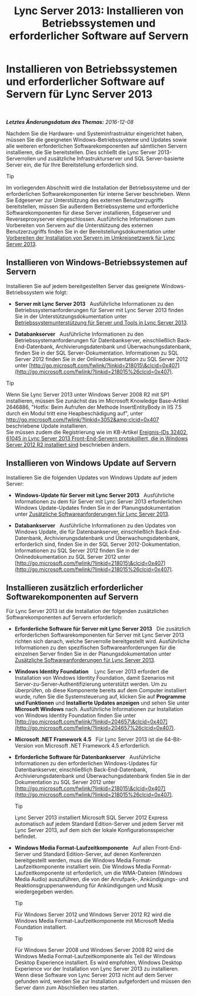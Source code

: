 ﻿---
title: 'Lync Server 2013: Installieren von Betriebssystemen und erforderlicher Software auf Servern'
TOCTitle: Installieren von Betriebssystemen und erforderlicher Software auf Servern
ms:assetid: 055991e0-5aeb-43fc-a7ba-d4b02316d73b
ms:mtpsurl: https://technet.microsoft.com/de-de/library/Gg398103(v=OCS.15)
ms:contentKeyID: 49293041
ms.date: 12/10/2016
mtps_version: v=OCS.15
ms.translationtype: HT
---

# Installieren von Betriebssystemen und erforderlicher Software auf Servern für Lync Server 2013

 

_**Letztes Änderungsdatum des Themas:** 2016-12-08_

Nachdem Sie die Hardware- und Systeminfrastruktur eingerichtet haben, müssen Sie die geeigneten Windows-Betriebssysteme und Updates sowie alle weiteren erforderlichen Softwarekomponenten auf sämtlichen Servern installieren, die Sie bereitstellen. Dies schließt die Lync Server 2013-Serverrollen und zusätzliche Infrastrukturserver und SQL Server-basierte Server ein, die für Ihre Bereitstellung erforderlich sind.


> [!TIP]
> Im vorliegenden Abschnitt wird die Installation der Betriebssysteme und der erforderlichen Softwarekomponenten für interne Server beschrieben. Wenn Sie Edgeserver zur Unterstützung des externen Benutzerzugriffs bereitstellen, müssen Sie außerdem Betriebssysteme und erforderliche Softwarekomponenten für diese Server installieren, Edgeserver und Reverseproxyserver eingeschlossen. Ausführliche Informationen zum Vorbereiten von Servern auf die Unterstützung des externen Benutzerzugriffs finden Sie in der Bereitstellungsdokumentation unter <A href="lync-server-2013-preparing-for-installation-of-servers-in-the-perimeter-network.md">Vorbereiten der Installation von Servern im Umkreisnetzwerk für Lync Server 2013</A>.



## Installieren von Windows-Betriebssystemen auf Servern

Installieren Sie auf jedem bereitgestellten Server das geeignete Windows-Betriebssystem wie folgt:

  - **Server mit Lync Server 2013**   Ausführliche Informationen zu den Betriebssystemanforderungen für Server mit Lync Server 2013 finden Sie in der Unterstützungsdokumentation unter [Betriebssystemunterstützung für Server und Tools in Lync Server 2013](lync-server-2013-server-and-tools-operating-system-support.md).

  - **Databankserver**   Ausführliche Informationen zu den Betriebssystemanforderungen für Datenbankserver, einschließlich Back-End-Datenbank, Archivierungsdatenbank und Überwachungsdatenbank, finden Sie in der SQL Server-Dokumentation. Informationen zu SQL Server 2012 finden Sie in der Onlinedokumentation zu SQL Server 2012 unter [http://go.microsoft.com/fwlink/?linkid=218015\&clcid=0x407](http://go.microsoft.com/fwlink/?linkid=218015%26clcid=0x407).


> [!TIP]
> Wenn Sie Lync Server 2013 unter Windows Server&nbsp;2008&nbsp;R2 mit SP1 installieren, müssen Sie zunächst das im Microsoft Knowledge Base-Artikel 2646886, "Hotfix: Beim Aufrufen der Methode InsertEntityBody in IIS 7.5 durch ein Modul tritt eine Heapbeschädigung auf", unter <A class=uri href="http://go.microsoft.com/fwlink/?linkid=3052%26clcid=0x407">http://go.microsoft.com/fwlink/?linkid=3052&amp;clcid=0x407</A> beschriebene Update installieren.<BR>Sie müssen zudem die Registrierung wie im KB-Artikel <A href="http://go.microsoft.com/fwlink/p/?linkid=506893">Ereignis-IDs 32402, 61045 in Lync Server 2013 Front-End-Servern protokolliert, die in Windows Server 2012 R2 installiert sind</A> beschrieben ändern.



## Installieren von Windows Update auf Servern

Installieren Sie die folgenden Updates von Windows Update auf jedem Server:

  - **Windows-Update für Server mit Lync Server 2013**   Ausführliche Informationen zu dem für Server mit Lync Server 2013 erforderlichen Windows Update-Updates finden Sie in der Planungsdokumentation unter [Zusätzliche Softwareanforderungen für Lync Server 2013](lync-server-2013-additional-software-requirements.md).

  - **Databankserver**   Ausführliche Informationen zu den Updates von Windows Update, die für Datenbankserver, einschließlich Back-End-Datenbank, Archivierungsdatenbank und Überwachungsdatenbank, erforderlich sind, finden Sie in der SQL Server 2012-Dokumentation. Informationen zu SQL Server 2012 finden Sie in der Onlinedokumentation zu SQL Server 2012 unter [http://go.microsoft.com/fwlink/?linkid=218015\&clcid=0x407](http://go.microsoft.com/fwlink/?linkid=218015%26clcid=0x407).

## Installieren zusätzlich erforderlicher Softwarekomponenten auf Servern

Für Lync Server 2013 ist die Installation der folgenden zusätzlichen Softwarekomponenten auf Servern erforderlich:

  - **Erforderliche Software für Server mit Lync Server 2013**   Die zusätzlich erforderlichen Softwarekomponenten für Server mit Lync Server 2013 richten sich danach, welche Serverrolle bereitgestellt wird. Ausführliche Informationen zu den spezifischen Softwareanforderungen für die einzelnen Server finden Sie in der Planungsdokumentation unter [Zusätzliche Softwareanforderungen für Lync Server 2013](lync-server-2013-additional-software-requirements.md).

  - **Windows Identity Foundation**    Lync Server 2013 erfordert die Installation von Windows Identity Foundation, damit Szenarios mit Server-zu-Server-Authentifizierung unterstützt werden. Um zu überprüfen, ob diese Komponente bereits auf dem Computer installiert wurde, rufen Sie die Systemsteuerung auf, klicken Sie auf **Programme und Funktionen** und **Installierte Updates anzeigen** und sehen Sie unter **Microsoft Windows** nach. Ausführliche Informationen zur Installation von Windows Identity Foundation finden Sie unter [http://go.microsoft.com/fwlink/?linkid=204657\&clcid=0x407](http://go.microsoft.com/fwlink/?linkid=204657%26clcid=0x407).

  - **Microsoft .NET Framework 4.5**   Für Lync Server 2013 ist die 64-Bit-Version von Microsoft .NET Framework 4.5 erforderlich.

  - **Erforderliche Software für Datenbankserver**   Ausführliche Informationen zu den erforderlichen Windows-Updates für Datenbankserver, einschließlich Back-End-Datenbank, Archivierungsdatenbank und Überwachungsdatenbank finden Sie in der Dokumentation zu SQL Server 2012 unter [http://go.microsoft.com/fwlink/?linkid=218015\&clcid=0x407](http://go.microsoft.com/fwlink/?linkid=218015%26clcid=0x407).
    

    > [!TIP]
    > Lync Server 2013 installiert Microsoft SQL Server 2012 Express automatisch auf jedem Standard Edition-Server und jedem Server mit Lync Server 2013, auf dem sich der lokale Konfigurationsspeicher befindet.



  - **Windows Media Format-Laufzeitkomponente**   Auf allen Front-End-Server und Standard Edition-Server, auf denen Konferenzen bereitgestellt werden, muss die Windows Media Format-Laufzeitkomponente installiert sein. Die Windows Media Format-Laufzeitkomponente ist erforderlich, um die WMA-Dateien (Windows Media Audio) auszuführen, die von der Anrufpark-, Ankündigungs- und Reaktionsgruppenanwendung für Ankündigungen und Musik wiedergegeben werden.
    

    > [!TIP]
    > Für Windows Server 2012 und Windows Server 2012 R2 wird die Windows Media Format-Laufzeitkomponente mit Microsoft Media Foundation installiert.

    

    > [!TIP]
    > Für Windows Server&nbsp;2008 und Windows Server&nbsp;2008&nbsp;R2 wird die Windows Media Format-Laufzeitkomponente als Teil der Windows Desktop Experience installiert. Es wird empfohlen, Windows Desktop Experience vor der Installation von Lync Server 2013 zu installieren. Wenn diese Software von Lync Server 2013 nicht auf dem Server gefunden wird, werden Sie zur Installation aufgefordert und müssen den Server dann zum Abschließen neu starten.


